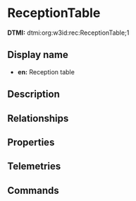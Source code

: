 # ReceptionTable
**DTMI:** dtmi:org:w3id:rec:ReceptionTable;1
## Display name
- **en:** Reception table
## Description
## Relationships
## Properties
## Telemetries
## Commands
